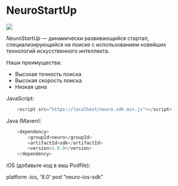# NeuroStartUp

![](logo.png)

*NeuroStartUp* — динамически развивающийся стартап, специализирующийся на поиске с использованием новейших технологий искусственного интеллекта.

Наши преимущества:
* Высокая точность поиска
* Высокая скорость поиска
* Низкая цена

JavaScript:

```javascript
    <script src="https://localhost/neuro.sdk.min.js"></script>
```

Java (Maven):

```java
    <dependency>
        <groupId>neuro</groupId>
        <artifactId>sdk</artifactId>
        <version>1.0.0</version>
    </dependency>
```

iOS (добавьте код в ваш Podfile):

platform :ios, '8.0'
pod "neuro-ios-sdk"